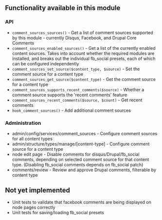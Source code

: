 ## Functionality available in this module

### API
* `comment_sources_sources()` - Get a list of comment sources supported by this module - currently Disqus, Facebook, and Drupal Core Comments
* `comment_sources_enabled_sources()` - Get a list of the currently enabled content sources. Takes into account whether the required modules are installed, and breaks out the individual fb_social presets, each of which can be configured independently
* `comment_sources_set_source($content_type, $source)` - Set the comment source for a content type
* `comment_sources_get_source($content_type)` - Get the comment source for a content type
* `comment_sources_supports_recent_comments($source)` - Whether a comment source supports the 'recent comments' feature
* `comment_sources_recent_comments($source, $count)` - Get recent comments
* `hook_comment_sources()` - Add additional comment sources                                                     

### Administration

* admin/config/services/comment_sources - Configure comment sources for all content types
* admin/structure/types/manage/[content-type] - Configure comment source for a content type
* node edit page - Disable comments for disqus/Drupal/fb_social comments, depending on selected comment source for that content type. (Disabling fb_social comments depends on fb_social patch)
* comments/review - Review and approve Drupal comments, filterable by content type

## Not yet implemented

* Unit tests to validate that facebook comments are being displayed on node pages correctly
* Unit tests for saving/loading fb_social presets
